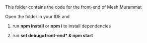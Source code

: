 This folder contains the code for the front-end of Mesh Murammat

Open the folder in your IDE and

1. run **npm install** or **npm i** to install dependencies

2. run **set debug=front-end\* & npm start**
